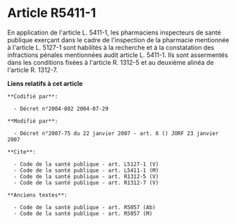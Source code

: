 # Article R5411-1

En application de l'article L. 5411-1, les pharmaciens inspecteurs de santé publique exerçant dans le cadre de l'inspection
de la pharmacie mentionnée à l'article L. 5127-1 sont habilités à la recherche et à la constatation des infractions pénales
mentionnées audit article L. 5411-1. Ils sont assermentés dans les conditions fixées à l'article R. 1312-5 et au deuxième
alinéa de l'article R. 1312-7.

**Liens relatifs à cet article**

	**Codifié par**:

	  - Décret n°2004-802 2004-07-29

	**Modifié par**:

	  - Décret n°2007-75 du 22 janvier 2007 - art. 6 () JORF 23 janvier 2007

	**Cite**:

	  - Code de la santé publique - art. L5127-1 (V)
	  - Code de la santé publique - art. L5411-1 (M)
	  - Code de la santé publique - art. R1312-5 (V)
	  - Code de la santé publique - art. R1312-7 (V)

	**Anciens textes**:

	  - Code de la santé publique - art. R5057 (Ab)
	  - Code de la santé publique - art. R5057 (M)
